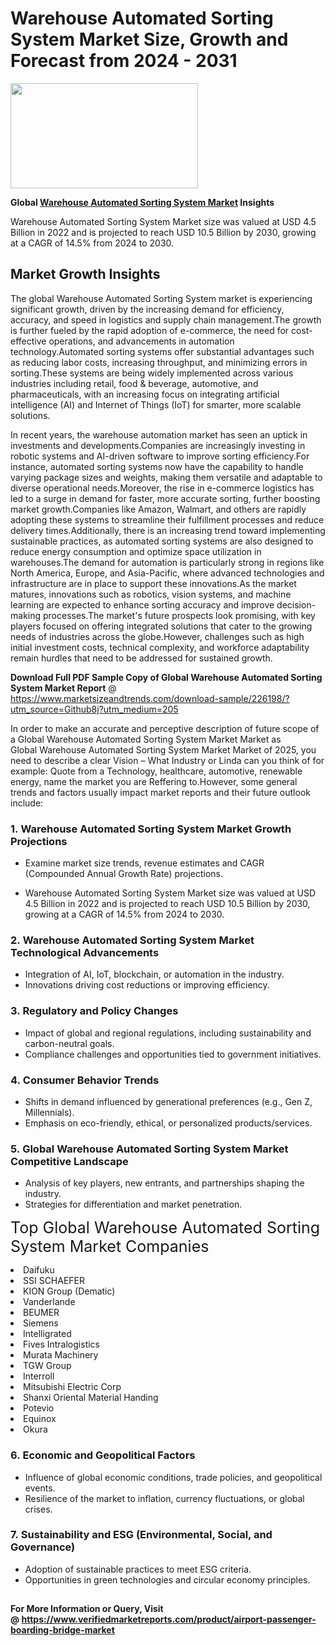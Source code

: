 <H1>Warehouse Automated Sorting System Market Size, Growth and Forecast from 2024 - 2031</H1><img class="aligncenter size-medium wp-image-584254" src="https://thirdeyenews.in/wp-content/uploads/2024/09/Global-Market-Research-300x168.jpeg" alt="" width="300" height="168" /><p><strong>Global&nbsp;<a href="https://www.marketsizeandtrends.com/download-sample/226198/?utm_source=Github8j?utm_medium=205">Warehouse Automated Sorting System Market</a> Insights</strong></p><p>Warehouse Automated Sorting System Market size was valued at USD 4.5 Billion in 2022 and is projected to reach USD 10.5 Billion by 2030, growing at a CAGR of 14.5% from 2024 to 2030.</p><p><h2>Market Growth Insights</h2> <p>The global Warehouse Automated Sorting System market is experiencing significant growth, driven by the increasing demand for efficiency, accuracy, and speed in logistics and supply chain management.The growth is further fueled by the rapid adoption of e-commerce, the need for cost-effective operations, and advancements in automation technology.Automated sorting systems offer substantial advantages such as reducing labor costs, increasing throughput, and minimizing errors in sorting.These systems are being widely implemented across various industries including retail, food & beverage, automotive, and pharmaceuticals, with an increasing focus on integrating artificial intelligence (AI) and Internet of Things (IoT) for smarter, more scalable solutions.</p> <p>In recent years, the warehouse automation market has seen an uptick in investments and developments.Companies are increasingly investing in robotic systems and AI-driven software to improve sorting efficiency.For instance, automated sorting systems now have the capability to handle varying package sizes and weights, making them versatile and adaptable to diverse operational needs.Moreover, the rise in e-commerce logistics has led to a surge in demand for faster, more accurate sorting, further boosting market growth.Companies like Amazon, Walmart, and others are rapidly adopting these systems to streamline their fulfillment processes and reduce delivery times.Additionally, there is an increasing trend toward implementing sustainable practices, as automated sorting systems are also designed to reduce energy consumption and optimize space utilization in warehouses.The demand for automation is particularly strong in regions like North America, Europe, and Asia-Pacific, where advanced technologies and infrastructure are in place to support these innovations.As the market matures, innovations such as robotics, vision systems, and machine learning are expected to enhance sorting accuracy and improve decision-making processes.The market's future prospects look promising, with key players focused on offering integrated solutions that cater to the growing needs of industries across the globe.However, challenges such as high initial investment costs, technical complexity, and workforce adaptability remain hurdles that need to be addressed for sustained growth.</p> <p><span class=""><strong>Download Full PDF Sample Copy of Global Warehouse Automated Sorting System Market Report</strong> @ <a href="https://www.marketsizeandtrends.com/download-sample/226198/?utm_source=Github8j?utm_medium=205" target="_blank">https://www.marketsizeandtrends.com/download-sample/226198/?utm_source=Github8j?utm_medium=205</a></span></p><p>In order to make an accurate and perceptive description of future scope of a Global&nbsp;Warehouse Automated Sorting System Market Market as Global&nbsp;Warehouse Automated Sorting System Market Market of 2025, you need to describe a clear Vision &ndash; What Industry or Linda can you think of for example: Quote from a Technology, healthcare, automotive, renewable energy, name the market you are Reffering to.However, some general trends and factors usually impact market reports and their future outlook include:</p><h3>1.&nbsp;<strong>Warehouse Automated Sorting System Market Growth Projections</strong></h3><ul><li>Examine market size trends, revenue estimates and CAGR (Compounded Annual Growth Rate) projections.</li><li><p>Warehouse Automated Sorting System Market size was valued at USD 4.5 Billion in 2022 and is projected to reach USD 10.5 Billion by 2030, growing at a CAGR of 14.5% from 2024 to 2030.</p></li></ul><h3>2.&nbsp;<strong>Warehouse Automated Sorting System Market Technological Advancements</strong></h3><ul><li>Integration of AI, IoT, blockchain, or automation in the industry.</li><li>Innovations driving cost reductions or improving efficiency.</li></ul><h3>3.&nbsp;<strong>Regulatory and Policy Changes</strong></h3><ul><li>Impact of global and regional regulations, including sustainability and carbon-neutral goals.</li><li>Compliance challenges and opportunities tied to government initiatives.</li></ul><h3>4.&nbsp;<strong>Consumer Behavior Trends</strong></h3><ul><li>Shifts in demand influenced by generational preferences (e.g., Gen Z, Millennials).</li><li>Emphasis on eco-friendly, ethical, or personalized products/services.</li></ul><h3>5.&nbsp;<strong>Global Warehouse Automated Sorting System Market Competitive Landscape</strong></h3><ul><li>Analysis of key players, new entrants, and partnerships shaping the industry.</li><li>Strategies for differentiation and market penetration.</li></ul><p data-pm-slice="1 1 []"><span style="color: inherit; font-family: inherit; font-size: 25px;">Top Global Warehouse Automated Sorting System Market Companies</span></p><div class="" data-test-id=""><p><li>Daifuku</li><li> SSI SCHAEFER</li><li> KION Group (Dematic)</li><li> Vanderlande</li><li> BEUMER</li><li> Siemens</li><li> Intelligrated</li><li> Fives Intralogistics</li><li> Murata Machinery</li><li> TGW Group</li><li> Interroll</li><li> Mitsubishi Electric Corp</li><li> Shanxi Oriental Material Handing</li><li> Potevio</li><li> Equinox</li><li> Okura</li></p></div><h3>6.&nbsp;<strong>Economic and Geopolitical Factors</strong></h3><ul><li>Influence of global economic conditions, trade policies, and geopolitical events.</li><li>Resilience of the market to inflation, currency fluctuations, or global crises.</li></ul><h3>7.&nbsp;<strong>Sustainability and ESG (Environmental, Social, and Governance)</strong></h3><ul><li>Adoption of sustainable practices to meet ESG criteria.</li><li>Opportunities in green technologies and circular economy principles.</li></ul><h2><strong style="font-size: 14px;">For More Information or Query, Visit @&nbsp;</strong><a style="background-color: #ffffff; font-size: 14px;" href="https://www.marketsizeandtrends.com/report/warehouse-automated-sorting-system-market/" target="_blank">https://www.verifiedmarketreports.com/product/airport-passenger-boarding-bridge-market</a></h2>